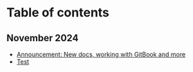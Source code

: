 # Table of contents

## November 2024

* [Announcement: New docs, working with GitBook and more](README.md)
* [Test](november-2024/test.md)
